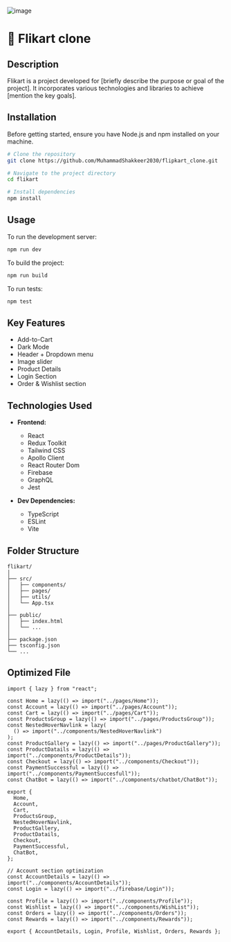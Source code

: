 ![image](https://github.com/MuhammadShakkeer2030/flipkart_clone/assets/121001685/74597859-dee3-4b66-8290-b1a4b9438e49)



# 🛒 Flikart clone

## Description

Flikart is a project developed for [briefly describe the purpose or goal of the project]. It incorporates various technologies and libraries to achieve [mention the key goals].

## Installation

Before getting started, ensure you have Node.js and npm installed on your machine.

```bash
# Clone the repository
git clone https://github.com/MuhammadShakkeer2030/flipkart_clone.git

# Navigate to the project directory
cd flikart

# Install dependencies
npm install
```

## Usage

To run the development server:

```bash
npm run dev
```

To build the project:

```bash
npm run build
```

To run tests:

```bash
npm test
```

## Key Features

  - Add-to-Cart
  - Dark Mode
  - Header + Dropdown menu
  - Image slider
  - Product Details
  - Login Section
  - Order & Wishlist section


## Technologies Used

- **Frontend:**
  - React
  - Redux Toolkit
  - Tailwind CSS
  - Apollo Client
  - React Router Dom
  - Firebase
  - GraphQL
  - Jest

- **Dev Dependencies:**
  - TypeScript
  - ESLint
  - Vite

## Folder Structure

```plaintext
flikart/
│
├── src/
│   ├── components/
│   ├── pages/
│   ├── utils/
│   └── App.tsx
│
├── public/
│   ├── index.html
│   └── ...
│
├── package.json
├── tsconfig.json
└── ...
```

## Optimized File
``` 
import { lazy } from "react";

const Home = lazy(() => import("../pages/Home"));
const Account = lazy(() => import("../pages/Account"));
const Cart = lazy(() => import("../pages/Cart"));
const ProductsGroup = lazy(() => import("../pages/ProductsGroup"));
const NestedHoverNavlink = lazy(
  () => import("../components/NestedHoverNavlink")
);
const ProductGallery = lazy(() => import("../pages/ProductGallery"));
const ProductDatails = lazy(() => import("../components/ProductDetails"));
const Checkout = lazy(() => import("../components/Checkout"));
const PaymentSuccessful = lazy(() => import("../components/PaymentSuccesfull"));
const ChatBot = lazy(() => import("../components/chatbot/ChatBot"));

export {
  Home,
  Account,
  Cart,
  ProductsGroup,
  NestedHoverNavlink,
  ProductGallery,
  ProductDatails,
  Checkout,
  PaymentSuccessful,
  ChatBot,
};

// Account section optimization
const AccountDetails = lazy(() => import("../components/AccountDetails"));
const Login = lazy(() => import("../firebase/Login"));

const Profile = lazy(() => import("../components/Profile"));
const Wishlist = lazy(() => import("../components/WishList"));
const Orders = lazy(() => import("../components/Orders"));
const Rewards = lazy(() => import("../components/Rewards"));

export { AccountDetails, Login, Profile, Wishlist, Orders, Rewards };
```

